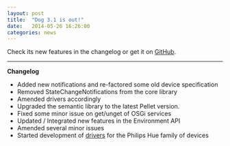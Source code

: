 ```yaml
---
layout: post
title:  "Dog 3.1 is out!"
date:   2014-05-26 16:26:00
categories: news
---
```


Check its new features in the changelog or get it on [GitHub](https://github.com/dog-gateway/dog/releases/tag/v3.1.0).

---------------------

**Changelog**

*	Added new notifications and re-factored some old device specification
*	Removed StateChangeNotifications from the core library
*	Amended drivers accordingly
*	Upgraded the semantic library to the latest Pellet version.
*	Fixed some minor issue on get/unget of OSGi services 
*	Updated / Integrated new features in the Environment API
*	Amended several minor issues
*	Started development of [drivers](https://github.com/dog-gateway/hue-drivers) for the Philips Hue family of devices